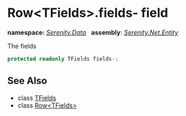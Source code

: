 # Row&lt;TFields&gt;.fields- field
**namespace:** *[Serenity.Data](../../README.md#serenity.data-namespace)*   **assembly**: *[Serenity.Net.Entity](../../README.md)*

The fields

```csharp
protected readonly TFields fields-;
```

## See Also

* class [TFields](../Serenity.Net.Entity/../Row-1.TFields.md)
* class [Row&lt;TFields&gt;](../Row-1.md)